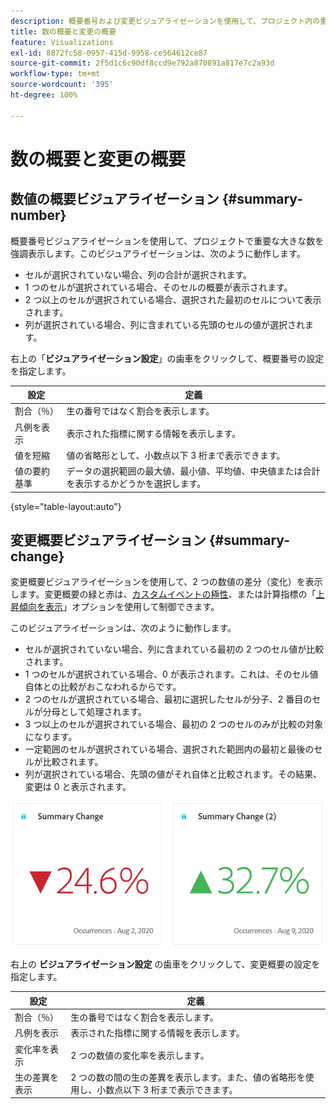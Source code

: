 ```yaml
---
description: 概要番号および変更ビジュアライゼーションを使用して、プロジェクト内の重要なデータポイントを表示します。
title: 数の概要と変更の概要
feature: Visualizations
exl-id: 8872fc58-0957-415d-9958-ce564612ce87
source-git-commit: 2f5d1c6c90df8ccd9e792a870891a817e7c2a93d
workflow-type: tm+mt
source-wordcount: '395'
ht-degree: 100%

---
```


# 数の概要と変更の概要

## 数値の概要ビジュアライゼーション {#summary-number}

概要番号ビジュアライゼーションを使用して、プロジェクトで重要な大きな数を強調表示します。このビジュアライゼーションは、次のように動作します。

* セルが選択されていない場合、列の合計が選択されます。
* 1 つのセルが選択されている場合、そのセルの概要が表示されます。
* 2 つ以上のセルが選択されている場合、選択された最初のセルについて表示されます。
* 列が選択されている場合、列に含まれている先頭のセルの値が選択されます。

右上の「**ビジュアライゼーション設定**」の歯車をクリックして、概要番号の設定を指定します。

| 設定 | 定義 |
|--- |--- |
| 割合（％） | 生の番号ではなく割合を表示します。 |
| 凡例を表示 | 表示された指標に関する情報を表示します。 |
| 値を短縮 | 値の省略形として、小数点以下 3 桁まで表示できます。 |
| 値の要約基準 | データの選択範囲の最大値、最小値、平均値、中央値または合計を表示するかどうかを選択します。 |

{style="table-layout:auto"}

## 変更概要ビジュアライゼーション {#summary-change}

変更概要ビジュアライゼーションを使用して、2 つの数値の差分（変化）を表示します。変更概要の緑と赤は、[カスタムイベントの極性](https://experienceleague.adobe.com/docs/analytics/admin/admin-tools/success-events/success-event.html?lang=ja)、または計算指標の「[上昇傾向を表示](https://experienceleague.adobe.com/docs/analytics/components/calculated-metrics/calcmetric-workflow/cm-build-metrics.html?lang=ja)」オプションを使用して制御できます。

このビジュアライゼーションは、次のように動作します。

* セルが選択されていない場合、列に含まれている最初の 2 つのセル値が比較されます。
* 1 つのセルが選択されている場合、0 が表示されます。これは、そのセル値自体との比較がおこなわれるからです。
* 2 つのセルが選択されている場合、最初に選択したセルが分子、2 番目のセルが分母として処理されます。
* 3 つ以上のセルが選択されている場合、最初の 2 つのセルのみが比較の対象になります。
* 一定範囲のセルが選択されている場合、選択された範囲内の最初と最後のセルが比較されます。
* 列が選択されている場合、先頭の値がそれ自体と比較されます。その結果、変更は 0 と表示されます。


![](assets/summary-change.png)


右上の **ビジュアライゼーション設定** の歯車をクリックして、変更概要の設定を指定します。

| 設定 | 定義 |
|--- |--- |
| 割合（％） | 生の番号ではなく割合を表示します。 |
| 凡例を表示 | 表示された指標に関する情報を表示します。 |
| 変化率を表示 | 2 つの数値の変化率を表示します。 |
| 生の差異を表示 | 2 つの数の間の生の差異を表示します。また、値の省略形を使用し、小数点以下 3 桁まで表示できます。 |

